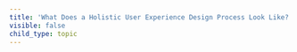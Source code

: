 ```yaml
---
title: 'What Does a Holistic User Experience Design Process Look Like?'
visible: false
child_type: topic
---
```

